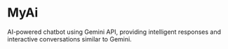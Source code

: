 # MyAi
AI-powered chatbot using Gemini API, providing intelligent responses and interactive conversations similar to Gemini.
